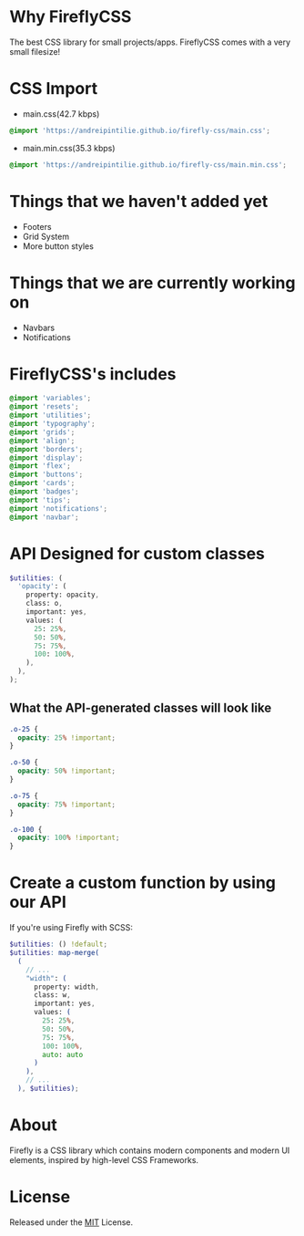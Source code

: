 # Why FireflyCSS
The best CSS library for small projects/apps. FireflyCSS comes with a very small filesize!

# CSS Import

- main.css(42.7 kbps)

```css
@import 'https://andreipintilie.github.io/firefly-css/main.css';
```

- main.min.css(35.3 kbps)

```css
@import 'https://andreipintilie.github.io/firefly-css/main.min.css';
```

# Things that we haven't added yet

- Footers
- Grid System
- More button styles

# Things that we are currently working on

- Navbars
- Notifications

# FireflyCSS's includes

```scss
@import 'variables';
@import 'resets';
@import 'utilities';
@import 'typography';
@import 'grids';
@import 'align';
@import 'borders';
@import 'display';
@import 'flex';
@import 'buttons';
@import 'cards';
@import 'badges';
@import 'tips';
@import 'notifications';
@import 'navbar';
```

# API Designed for custom classes

```scss
$utilities: (
  'opacity': (
    property: opacity,
    class: o,
    important: yes,
    values: (
      25: 25%,
      50: 50%,
      75: 75%,
      100: 100%,
    ),
  ),
);
```

## What the API-generated classes will look like

```scss
.o-25 {
  opacity: 25% !important;
}

.o-50 {
  opacity: 50% !important;
}

.o-75 {
  opacity: 75% !important;
}

.o-100 {
  opacity: 100% !important;
}
```

# Create a custom function by using our API

If you're using Firefly with SCSS:

```scss
$utilities: () !default;
$utilities: map-merge(
  (
    // ...
    "width": (
      property: width,
      class: w,
      important: yes,
      values: (
        25: 25%,
        50: 50%,
        75: 75%,
        100: 100%,
        auto: auto
      )
    ),
    // ...
  ), $utilities);
```

# About
Firefly is a CSS library which contains modern components and modern UI elements, inspired by high-level CSS Frameworks.

# License
Released under the [MIT](https://mit-license.org/) License.
